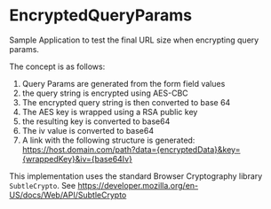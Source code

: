 # EncryptedQueryParams

Sample Application to test the final URL size when encrypting query params.

The concept is as follows:

1. Query Params are generated from the form field values
2. the query string is encrypted using AES-CBC 
3. The encrypted query string is then converted to base 64
4. The AES key is wrapped using a RSA public key
5. the resulting key is converted to base64
6. The iv value is converted to base64
7. A link with the following structure is generated: https://host.domain.com/path?data={encryptedData}&key={wrappedKey}&iv={base64Iv}

This implementation uses the standard Browser Cryptography library `SubtleCrypto`. See https://developer.mozilla.org/en-US/docs/Web/API/SubtleCrypto
